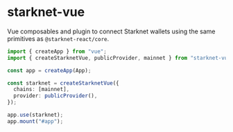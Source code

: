 # starknet-vue

Vue composables and plugin to connect Starknet wallets using the same primitives as `@starknet-react/core`.

```ts
import { createApp } from "vue";
import { createStarknetVue, publicProvider, mainnet } from "starknet-vue";

const app = createApp(App);

const starknet = createStarknetVue({
  chains: [mainnet],
  provider: publicProvider(),
});

app.use(starknet);
app.mount("#app");
```

